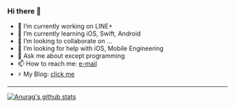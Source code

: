 ### Hi there 👋

- 🔭 I’m currently working on LINE+
- 🌱 I’m currently learning iOS, Swift, Android
- 👯 I’m looking to collaborate on ...
- 🤔 I’m looking for help with iOS, Mobile Engineering
- 💬 Ask me about except programming
- 📫 How to reach me: [e-mail](jong12ems@gmail.com)
- ⚡ My Blog: [click me](https://jongwonleee.github.io/)
---
[![Anurag's github stats](https://github-readme-stats.vercel.app/api?username=jongwonleee)](https://github.com/anuraghazra/github-readme-stats)
